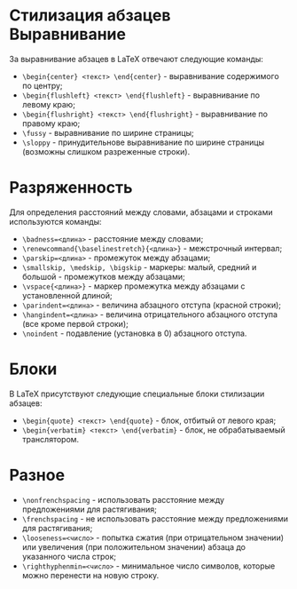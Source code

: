 Стилизация абзацев
Выравнивание
============

За выравнивание абзацев в LaTeX отвечают следующие команды:

* `\begin{center} <текст> \end{center}` - выравнивание содержимого по центру;
* `\begin{flushleft} <текст> \end{flushleft}` - выравнивание по левому краю;
* `\begin{flushright} <текст> \end{flushright}` - выравнивание по правому краю;
* `\fussy` - выравнивание по ширине страницы;
* `\sloppy` - принудительнове выравнивание по ширине страницы (возможны слишком разреженные строки).

Разряженность
=============

Для определения расстояний между словами, абзацами и строками используются команды:

* `\badness=<длина>` - расстояние между словами;
* `\renewcommand{\baselinestretch}{<длина>}` - межстрочный интервал;
* `\parskip=<длина>` - промежуток между абзацами;
* `\smallskip, \medskip, \bigskip` - маркеры: малый, средний и большой - промежутков между абзацами;
* `\vspace{<длина>}` - маркер промежутка между абзацами с установленной длиной;
* `\parindent=<длина>` - величина абзацного отступа (красной строки);
* `\hangindent=<длина>` - величина отрицательного абзацного отступа (все кроме первой строки);
* `\noindent` - подавление (установка в 0) абзацного отступа.

Блоки
=====

В LaTeX присутствуют следующие специальные блоки стилизации абзацев:

* `\begin{quote} <текст> \end{quote}` - блок, отбитый от левого края;
* `\begin{verbatim} <текст> \end{verbatim}` - блок, не обрабатываемый транслятором.

Разное
======

* `\nonfrenchspacing` - использовать расстояние между предложениями для растягивания;
* `\frenchspacing` - не использовать расстояние между предложениями для растягивания;
* `\looseness=<число>` - попытка сжатия (при отрицательном значении) или увеличения (при положительном значении) абзаца до указанного числа строк;
* `\righthyphenmin=<число>` - минимальное число символов, которые можно перенести на новую строку.
